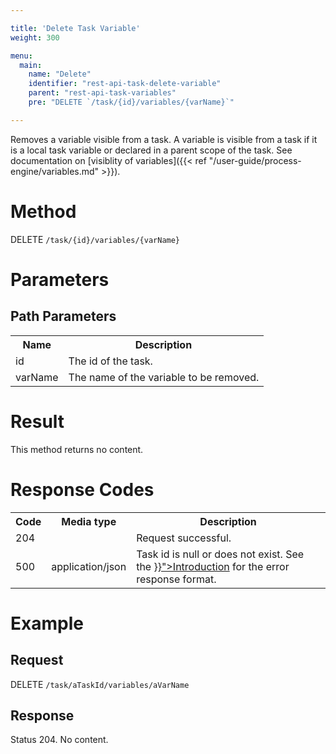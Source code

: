 ```yaml
---

title: 'Delete Task Variable'
weight: 300

menu:
  main:
    name: "Delete"
    identifier: "rest-api-task-delete-variable"
    parent: "rest-api-task-variables"
    pre: "DELETE `/task/{id}/variables/{varName}`"

---
```



Removes a variable visible from a task. A variable is visible from a task if it is a local task variable or declared in a parent scope of the task. See documentation on [visiblity of variables]({{< ref "/user-guide/process-engine/variables.md" >}}).


# Method

DELETE `/task/{id}/variables/{varName}`


# Parameters

## Path Parameters

<table class="table table-striped">
  <tr>
    <th>Name</th>
    <th>Description</th>
  </tr>
  <tr>
    <td>id</td>
    <td>The id of the task.</td>
  </tr>
  <tr>
    <td>varName</td>
    <td>The name of the variable to be removed.</td>
  </tr>
</table>


# Result

This method returns no content.


# Response Codes

<table class="table table-striped">
  <tr>
    <th>Code</th>
    <th>Media type</th>
    <th>Description</th>
  </tr>
  <tr>
    <td>204</td>
    <td></td>
    <td>Request successful.</td>
  </tr>
  <tr>
    <td>500</td>
    <td>application/json</td>
    <td>Task id is null or does not exist. See the <a href="{{< ref "/reference/rest/overview/_index.md#error-handling" >}}">Introduction</a> for the error response format.</td>
  </tr>
</table>


# Example

## Request

DELETE `/task/aTaskId/variables/aVarName`

## Response

Status 204. No content.
